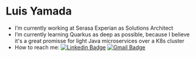 # Luis Yamada


- I’m currently working at Serasa Experian as Solutions Architect
- I’m currently learning Quarkus as deep as possible, because I believe it's a great promisse for light Java microservices over a K8s cluster
- How to reach me:
[![Linkedin Badge](https://img.shields.io/badge/-LinkedIn-blue?style=flat-square&logo=Linkedin&logoColor=white&link=https://www.linkedin.com/in/luis-yamada/)](https://www.linkedin.com/in/luis-yamada/)
[![Gmail Badge](https://img.shields.io/badge/-Gmail-c14438?style=flat-square&logo=Gmail&logoColor=white&link=mailto:luishm.yamada@gmail.com)](mailto:luishm.yamada@gmail.com)
